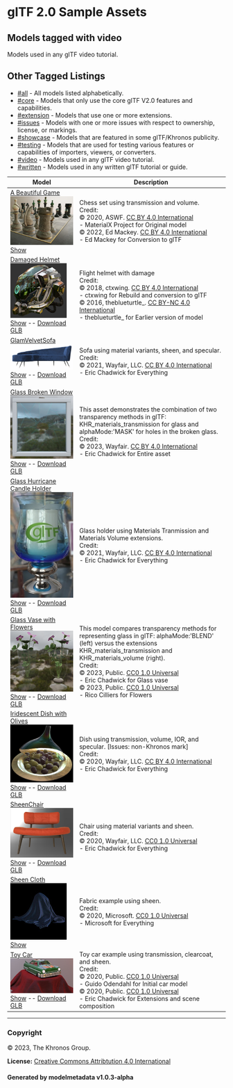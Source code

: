 # glTF 2.0 Sample Assets

## Models tagged with **video**

Models used in any glTF video tutorial.

## Other Tagged Listings

* [#all](Models.md) - All models listed alphabetically.
* [#core](Models-core.md) - Models that only use the core glTF V2.0 features and capabilities.
* [#extension](Models-extension.md) - Models that use one or more extensions.
* [#issues](Models-issues.md) - Models with one or more issues with respect to ownership, license, or markings.
* [#showcase](Models-showcase.md) - Models that are featured in some glTF/Khronos publicity.
* [#testing](Models-testing.md) - Models that are used for testing various features or capabilities of importers, viewers, or converters.
* [#video](Models-video.md) - Models used in any glTF video tutorial.
* [#written](Models-written.md) - Models used in any written glTF tutorial or guide.

| Model   | Description |
|---------|-------------|
| [A Beautiful Game](./Models/ABeautifulGame/README.md)<br>[![A Beautiful Game](./Models/ABeautifulGame/screenshot/screenshot.jpg)](./Models/ABeautifulGame/README.md)<br>[Show](https://github.khronos.org/glTF-Sample-Viewer-Release/?model=https://raw.GithubUserContent.com/DRx3D/glTF-Sample-Assets/main/./Models/ABeautifulGame/glTF/ABeautifulGame.gltf) | Chess set using transmission and volume.<br>Credit:<br>&copy; 2020, ASWF. [CC BY 4.0 International](https://creativecommons.org/licenses/by/4.0/legalcode)<br> - MaterialX Project for Original model<br>&copy; 2022, Ed Mackey. [CC BY 4.0 International](https://creativecommons.org/licenses/by/4.0/legalcode)<br> - Ed Mackey for Conversion to glTF |
| [Damaged Helmet](./Models/DamagedHelmet/README.md)<br>[![Damaged Helmet](./Models/DamagedHelmet/screenshot/screenshot.png)](./Models/DamagedHelmet/README.md)<br>[Show](https://github.khronos.org/glTF-Sample-Viewer-Release/?model=https://raw.GithubUserContent.com/DRx3D/glTF-Sample-Assets/main/./Models/DamagedHelmet/glTF-Binary/DamagedHelmet.glb) -- [Download GLB](https://raw.GithubUserContent.com/DRx3D/glTF-Sample-Assets/main/./Models/DamagedHelmet/glTF-Binary/DamagedHelmet.glb) | Flight helmet with damage<br>Credit:<br>&copy; 2018, ctxwing. [CC BY 4.0 International](https://creativecommons.org/licenses/by/4.0/legalcode)<br> - ctxwing for Rebuild and conversion to glTF<br>&copy; 2016, theblueturtle_. [CC BY-NC 4.0 International](https://creativecommons.org/licenses/by-nc/4.0/legalcode)<br> - theblueturtle_ for Earlier version of model |
| [GlamVelvetSofa](./Models/GlamVelvetSofa/README.md)<br>[![GlamVelvetSofa](./Models/GlamVelvetSofa/screenshot/screenshot.jpg)](./Models/GlamVelvetSofa/README.md)<br>[Show](https://github.khronos.org/glTF-Sample-Viewer-Release/?model=https://raw.GithubUserContent.com/DRx3D/glTF-Sample-Assets/main/./Models/GlamVelvetSofa/glTF-Binary/GlamVelvetSofa.glb) -- [Download GLB](https://raw.GithubUserContent.com/DRx3D/glTF-Sample-Assets/main/./Models/GlamVelvetSofa/glTF-Binary/GlamVelvetSofa.glb) | Sofa using material variants, sheen, and specular.<br>Credit:<br>&copy; 2021, Wayfair, LLC. [CC BY 4.0 International](https://creativecommons.org/licenses/by/4.0/legalcode)<br> - Eric Chadwick for Everything |
| [Glass Broken Window](./Models/GlassBrokenWindow/README.md)<br>[![Glass Broken Window](./Models/GlassBrokenWindow/screenshot/screenshot.jpg)](./Models/GlassBrokenWindow/README.md)<br>[Show](https://github.khronos.org/glTF-Sample-Viewer-Release/?model=https://raw.GithubUserContent.com/DRx3D/glTF-Sample-Assets/main/./Models/GlassBrokenWindow/glTF-Binary/GlassBrokenWindow.glb) -- [Download GLB](https://raw.GithubUserContent.com/DRx3D/glTF-Sample-Assets/main/./Models/GlassBrokenWindow/glTF-Binary/GlassBrokenWindow.glb) | This asset demonstrates the combination of two transparency methods in glTF: KHR_materials_transmission for glass and alphaMode:'MASK' for holes in the broken glass.<br>Credit:<br>&copy; 2023, Wayfair. [CC BY 4.0 International](https://creativecommons.org/licenses/by/4.0/legalcode)<br> - Eric Chadwick for Entire asset |
| [Glass Hurricane Candle Holder](./Models/GlassHurricaneCandleHolder/README.md)<br>[![Glass Hurricane Candle Holder](./Models/GlassHurricaneCandleHolder/screenshot/screenshot.jpg)](./Models/GlassHurricaneCandleHolder/README.md)<br>[Show](https://github.khronos.org/glTF-Sample-Viewer-Release/?model=https://raw.GithubUserContent.com/DRx3D/glTF-Sample-Assets/main/./Models/GlassHurricaneCandleHolder/glTF-Binary/GlassHurricaneCandleHolder.glb) -- [Download GLB](https://raw.GithubUserContent.com/DRx3D/glTF-Sample-Assets/main/./Models/GlassHurricaneCandleHolder/glTF-Binary/GlassHurricaneCandleHolder.glb) | Glass holder using Materials Tranmission and Materials Volume extensions.<br>Credit:<br>&copy; 2021, Wayfair, LLC. [CC BY 4.0 International](https://creativecommons.org/licenses/by/4.0/legalcode)<br> - Eric Chadwick for Everything |
| [Glass Vase with Flowers](./Models/GlassVaseFlowers/README.md)<br>[![Glass Vase with Flowers](./Models/GlassVaseFlowers/screenshot/screenshot.jpg)](./Models/GlassVaseFlowers/README.md)<br>[Show](https://github.khronos.org/glTF-Sample-Viewer-Release/?model=https://raw.GithubUserContent.com/DRx3D/glTF-Sample-Assets/main/./Models/GlassVaseFlowers/glTF-Binary/GlassVaseFlowers.glb) -- [Download GLB](https://raw.GithubUserContent.com/DRx3D/glTF-Sample-Assets/main/./Models/GlassVaseFlowers/glTF-Binary/GlassVaseFlowers.glb) | This model compares transparency methods for representing glass in glTF: alphaMode:'BLEND' (left) versus the extensions KHR_materials_transmission and KHR_materials_volume (right).<br>Credit:<br>&copy; 2023, Public. [CC0 1.0 Universal](https://creativecommons.org/publicdomain/zero/1.0/legalcode)<br> - Eric Chadwick for Glass vase<br>&copy; 2023, Public. [CC0 1.0 Universal](https://creativecommons.org/publicdomain/zero/1.0/legalcode)<br> - Rico Cilliers for Flowers |
| [Iridescent Dish with Olives](./Models/IridescentDishWithOlives/README.md)<br>[![Iridescent Dish with Olives](./Models/IridescentDishWithOlives/screenshot/screenshot.jpg)](./Models/IridescentDishWithOlives/README.md)<br>[Show](https://github.khronos.org/glTF-Sample-Viewer-Release/?model=https://raw.GithubUserContent.com/DRx3D/glTF-Sample-Assets/main/./Models/IridescentDishWithOlives/glTF-Binary/IridescentDishWithOlives.glb) -- [Download GLB](https://raw.GithubUserContent.com/DRx3D/glTF-Sample-Assets/main/./Models/IridescentDishWithOlives/glTF-Binary/IridescentDishWithOlives.glb) | Dish using transmission, volume, IOR, and specular. [Issues: non-Khronos mark]<br>Credit:<br>&copy; 2020, Wayfair, LLC. [CC BY 4.0 International](https://creativecommons.org/licenses/by/4.0/legalcode)<br> - Eric Chadwick for Everything |
| [SheenChair](./Models/SheenChair/README.md)<br>[![SheenChair](./Models/SheenChair/screenshot/screenshot.jpg)](./Models/SheenChair/README.md)<br>[Show](https://github.khronos.org/glTF-Sample-Viewer-Release/?model=https://raw.GithubUserContent.com/DRx3D/glTF-Sample-Assets/main/./Models/SheenChair/glTF-Binary/SheenChair.glb) -- [Download GLB](https://raw.GithubUserContent.com/DRx3D/glTF-Sample-Assets/main/./Models/SheenChair/glTF-Binary/SheenChair.glb) | Chair using material variants and sheen.<br>Credit:<br>&copy; 2020, Wayfair, LLC. [CC0 1.0 Universal](https://creativecommons.org/publicdomain/zero/1.0/legalcode)<br> - Eric Chadwick for Everything |
| [Sheen Cloth](./Models/SheenCloth/README.md)<br>[![Sheen Cloth](./Models/SheenCloth/screenshot/screenshot.jpg)](./Models/SheenCloth/README.md)<br>[Show](https://github.khronos.org/glTF-Sample-Viewer-Release/?model=https://raw.GithubUserContent.com/DRx3D/glTF-Sample-Assets/main/./Models/SheenCloth/glTF/SheenCloth.gltf) | Fabric example using sheen.<br>Credit:<br>&copy; 2020, Microsoft. [CC0 1.0 Universal](https://creativecommons.org/publicdomain/zero/1.0/legalcode)<br> - Microsoft for Everything |
| [Toy Car](./Models/ToyCar/README.md)<br>[![Toy Car](./Models/ToyCar/screenshot/screenshot.jpg)](./Models/ToyCar/README.md)<br>[Show](https://github.khronos.org/glTF-Sample-Viewer-Release/?model=https://raw.GithubUserContent.com/DRx3D/glTF-Sample-Assets/main/./Models/ToyCar/glTF-Binary/ToyCar.glb) -- [Download GLB](https://raw.GithubUserContent.com/DRx3D/glTF-Sample-Assets/main/./Models/ToyCar/glTF-Binary/ToyCar.glb) | Toy car example using transmission, clearcoat, and sheen.<br>Credit:<br>&copy; 2020, Public. [CC0 1.0 Universal](https://creativecommons.org/publicdomain/zero/1.0/legalcode)<br> - Guido Odendahl for Initial car model<br>&copy; 2020, Public. [CC0 1.0 Universal](https://creativecommons.org/publicdomain/zero/1.0/legalcode)<br> - Eric Chadwick for Extensions and scene composition |
---

### Copyright

&copy; 2023, The Khronos Group.

**License:** [Creative Commons Attribtution 4.0 International](https://creativecommons.org/licenses/by/4.0/legalcode)

#### Generated by modelmetadata v1.0.3-alpha
